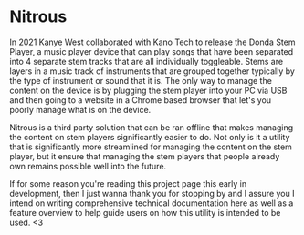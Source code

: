 # Nitrous

In 2021 Kanye West collaborated with Kano Tech to release the Donda Stem Player, a music player device that can play songs that have been separated into 4 separate stem tracks that are all individually toggleable. Stems are layers in a music track of instruments that are grouped together typically by the type of instrument or sound that it is. The only way to manage the content on the device is by plugging the stem player into your PC via USB and then going to a website in a Chrome based browser that let's you poorly manage what is on the device.

Nitrous is a third party solution that can be ran offline that makes managing the content on stem players significantly easier to do. Not only is it a utility that is significantly more streamlined for managing the content on the stem player, but it ensure that managing the stem players that people already own remains possible well into the future.

If for some reason you're reading this project page this early in development, then I just wanna thank you for stopping by and I assure you I intend on writing comprehensive technical documentation here as well as a feature overview to help guide users on how this utility is intended to be used. <3
